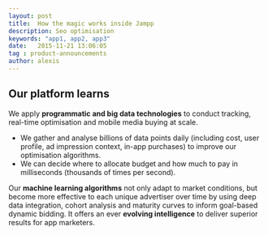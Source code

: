 ```yaml
---
layout: post
title:  How the magic works inside Jampp
description: Seo optimisation
keywords: "app1, app2, app3"
date:   2015-11-21 13:06:05
tag : product-announcements
author: alexis
---
```


## Our platform learns

We apply **programmatic and big data technologies** to conduct tracking, real-time optimisation and mobile media buying at scale.

*   We gather and analyse billions of data points daily (including cost, user profile, ad impression context, in-app purchases) to improve our optimisation algorithms.
*   We can decide where to allocate budget and how much to pay in milliseconds (thousands of times per second).

Our **machine learning algorithms** not only adapt to market conditions, but become more effective to each unique advertiser over time by using deep data integration, cohort analysis and maturity curves to inform goal-based dynamic bidding. It offers an ever **evolving intelligence** to deliver superior results for app marketers.
